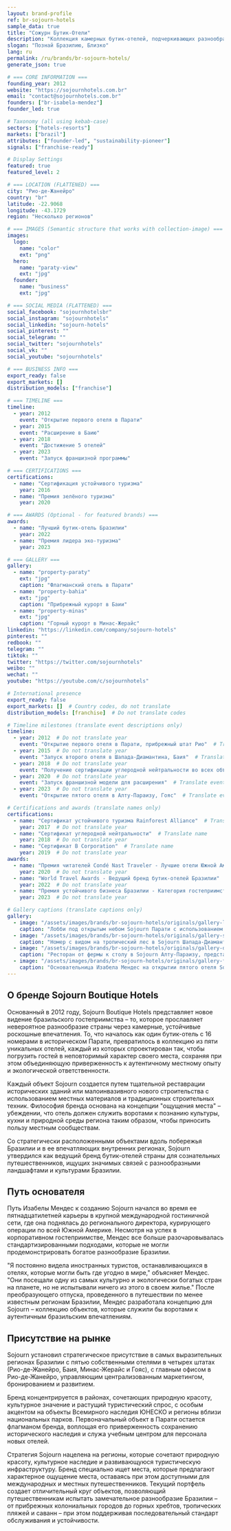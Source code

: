 ```yaml
---
layout: brand-profile
ref: br-sojourn-hotels
sample_data: true
title: "Сожурн Бутик-Отели"
description: "Коллекция камерных бутик-отелей, подчеркивающих разнообразие бразильских ландшафтов через устойчивую роскошь и аутентичный местный опыт."
slogan: "Познай Бразилию, Близко"
lang: ru
permalink: /ru/brands/br-sojourn-hotels/
generate_json: true

# === CORE INFORMATION ===
founding_year: 2012
website: "https://sojournhotels.com.br"
email: "contact@sojournhotels.com.br"
founders: ["br-isabela-mendez"]
founder_led: true

# Taxonomy (all using kebab-case)
sectors: ["hotels-resorts"]
markets: ["brazil"]
attributes: ["founder-led", "sustainability-pioneer"]
signals: ["franchise-ready"]

# Display Settings
featured: true
featured_level: 2

# === LOCATION (FLATTENED) ===
city: "Рио-де-Жанейро"
country: "br"
latitude: -22.9068
longitude: -43.1729
region: "Несколько регионов"

# === IMAGES (Semantic structure that works with collection-image) ===
images:
  logo:
    name: "color"
    ext: "png"
  hero:
    name: "paraty-view"
    ext: "jpg"
  founder:
    name: "business"
    ext: "jpg"

# === SOCIAL MEDIA (FLATTENED) ===
social_facebook: "sojournhotelsbr"
social_instagram: "sojournhotels"
social_linkedin: "sojourn-hotels"
social_pinterest: ""
social_telegram: ""
social_twitter: "sojournhotels"
social_vk: ""
social_youtube: "sojournhotels"

# === BUSINESS INFO ===
export_ready: false
export_markets: []
distribution_models: ["franchise"]

# === TIMELINE ===
timeline:
  - year: 2012
    event: "Открытие первого отеля в Парати"
  - year: 2015
    event: "Расширение в Баию"
  - year: 2018
    event: "Достижение 5 отелей"
  - year: 2023
    event: "Запуск франшизной программы"

# === CERTIFICATIONS ===
certifications:
  - name: "Сертификация устойчивого туризма"
    year: 2016
  - name: "Премия зелёного туризма"
    year: 2020

# === AWARDS (Optional - for featured brands) ===
awards:
  - name: "Лучший бутик-отель Бразилии"
    year: 2022
  - name: "Премия лидера эко-туризма"
    year: 2023

# === GALLERY ===
gallery:
  - name: "property-paraty"
    ext: "jpg"
    caption: "Флагманский отель в Парати"
  - name: "property-bahia"
    ext: "jpg"
    caption: "Прибрежный курорт в Баии"
  - name: "property-minas"
    ext: "jpg"
    caption: "Горный курорт в Минас-Жерайс"
linkedin: "https://linkedin.com/company/sojourn-hotels"
pinterest: ""
redbook: ""
telegram: ""
tiktok: ""
twitter: "https://twitter.com/sojournhotels"
weibo: ""
wechat: ""
youtube: "https://youtube.com/c/sojournhotels"

# International presence
export_ready: false
export_markets: []  # Country codes, do not translate
distribution_models: [franchise]  # Do not translate codes

# Timeline milestones (translate event descriptions only)
timeline:
  - year: 2012  # Do not translate year
    event: "Открытие первого отеля в Парати, прибрежный штат Рио"  # Translate event description
  - year: 2015  # Do not translate year
    event: "Запуск второго отеля в Шапада-Диамантина, Баия"  # Translate event description
  - year: 2018  # Do not translate year
    event: "Получение сертификации углеродной нейтральности во всех объектах"  # Translate event description
  - year: 2020  # Do not translate year
    event: "Запуск франшизной модели для расширения"  # Translate event description
  - year: 2023  # Do not translate year
    event: "Открытие пятого отеля в Алту-Параизу, Гояс"  # Translate event description

# Certifications and awards (translate names only)
certifications:
  - name: "Сертификат устойчивого туризма Rainforest Alliance"  # Translate name
    year: 2017  # Do not translate year
  - name: "Сертификат углеродной нейтральности"  # Translate name
    year: 2018  # Do not translate year
  - name: "Сертификат B Corporation"  # Translate name
    year: 2019  # Do not translate year
awards:
  - name: "Премия читателей Condé Nast Traveler - Лучшие отели Южной Америки"  # Translate name
    year: 2020  # Do not translate year
  - name: "World Travel Awards - Ведущий бренд бутик-отелей Бразилии"  # Translate name
    year: 2022  # Do not translate year
  - name: "Премия устойчивого бизнеса Бразилии - Категория гостеприимства"  # Translate name
    year: 2023  # Do not translate year

# Gallery captions (translate captions only)
gallery:
  - image: "/assets/images/brands/br-sojourn-hotels/originals/gallery-lobby.jpg"  # Do not translate path
    caption: "Лобби под открытым небом Sojourn Парати с использованием местных материалов и ремесленной мебели"  # Translate caption
  - image: "/assets/images/brands/br-sojourn-hotels/originals/gallery-suite.jpg"  # Do not translate path
    caption: "Номер с видом на тропический лес в Sojourn Шапада-Диамантина с частным мини-бассейном"  # Translate caption
  - image: "/assets/images/brands/br-sojourn-hotels/originals/gallery-dining.jpg"  # Do not translate path
    caption: "Ресторан от фермы к столу в Sojourn Алту-Параизу, представляющий региональную кухню"  # Translate caption
  - image: "/assets/images/brands/br-sojourn-hotels/originals/gallery-founder.jpg"  # Do not translate path
    caption: "Основательница Изабела Мендес на открытии пятого отеля Sojourn в 2023 году"  # Translate caption
---
```


## О бренде Sojourn Boutique Hotels

Основанный в 2012 году, Sojourn Boutique Hotels представляет новое видение бразильского гостеприимства – то, которое прославляет невероятное разнообразие страны через камерные, устойчивые роскошные впечатления. То, что началось как один бутик-отель с 16 номерами в историческом Парати, превратилось в коллекцию из пяти уникальных отелей, каждый из которых спроектирован так, чтобы погрузить гостей в неповторимый характер своего места, сохраняя при этом объединяющую приверженность к аутентичному местному опыту и экологической ответственности.

Каждый объект Sojourn создается путем тщательной реставрации исторических зданий или малоинвазивного нового строительства с использованием местных материалов и традиционных строительных техник. Философия бренда основана на концепции "ощущения места" – убеждении, что отель должен служить воротами к познанию культуры, кухни и природной среды региона таким образом, чтобы приносить пользу местным сообществам.

Со стратегически расположенными объектами вдоль побережья Бразилии и в ее впечатляющих внутренних регионах, Sojourn утвердился как ведущий бренд бутик-отелей страны для сознательных путешественников, ищущих значимых связей с разнообразными ландшафтами и культурами Бразилии.

## Путь основателя

Путь Изабелы Мендес к созданию Sojourn начался во время ее пятнадцатилетней карьеры в крупной международной гостиничной сети, где она поднялась до регионального директора, курирующего операции по всей Южной Америке. Несмотря на успех в корпоративном гостеприимстве, Мендес все больше разочаровывалась стандартизированными подходами, которые не могли продемонстрировать богатое разнообразие Бразилии.

"Я постоянно видела иностранных туристов, останавливающихся в отелях, которые могли быть где угодно в мире," объясняет Мендес. "Они посещали одну из самых культурно и экологически богатых стран на планете, но не испытывали ничего из этого в своем жилье." После преобразующего отпуска, проведенного в путешествии по менее известным регионам Бразилии, Мендес разработала концепцию для Sojourn – коллекцию объектов, которые служили бы воротами к аутентичным бразильским впечатлениям.

## Присутствие на рынке

Sojourn установил стратегическое присутствие в самых выразительных регионах Бразилии с пятью собственными отелями в четырех штатах (Рио-де-Жанейро, Баия, Минас-Жерайс и Гояс), с главным офисом в Рио-де-Жанейро, управляющим централизованным маркетингом, бронированием и развитием.

Бренд концентрируется в районах, сочетающих природную красоту, культурное значение и растущий туристический спрос, с особым акцентом на объекты Всемирного наследия ЮНЕСКО и регионы вблизи национальных парков. Первоначальный объект в Парати остается флагманом бренда, воплощая его приверженность сохранению исторического наследия и служа учебным центром для персонала новых отелей.

Стратегия Sojourn нацелена на регионы, которые сочетают природную красоту, культурное наследие и развивающуюся туристическую инфраструктуру. Бренд специально ищет места, которые предлагают характерное ощущение места, оставаясь при этом доступными для международных и местных путешественников. Текущий портфель создает отличительный круг объектов, позволяющий путешественникам испытать замечательное разнообразие Бразилии – от прибрежных колониальных городов до горных хребтов, тропических пляжей и саванн – при этом поддерживая последовательный стандарт обслуживания и устойчивости.
